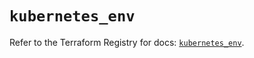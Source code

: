 # `kubernetes_env`

Refer to the Terraform Registry for docs: [`kubernetes_env`](https://registry.terraform.io/providers/hashicorp/kubernetes/2.33.0/docs/resources/env).
